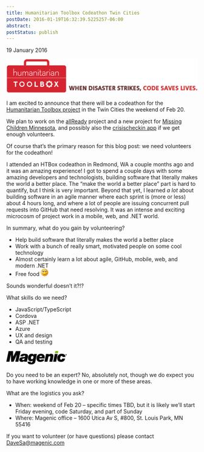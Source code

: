 ```yaml
---
title: Humanitarian Toolbox Codeathon Twin Cities
postDate: 2016-01-19T16:32:39.5225257-06:00
abstract: 
postStatus: publish
---
```

19 January 2016

[![ht-hero](binary/Windows-Live-Writer/Humanitarian-Toolbox-Codeathon-Twin-Citi_D908/ht-hero_thumb.png "ht-hero")](binary/Windows-Live-Writer/Humanitarian-Toolbox-Codeathon-Twin-Citi_D908/ht-hero_2.png)

I am excited to announce that there will be a codeathon for the [Humanitarian Toolbox project](http://www.htbox.org/) in the Twin Cities the weekend of Feb 20.

We plan to work on the [allReady](http://www.htbox.org/projects/allready) project and a new project for [Missing Children Minnesota](http://www.missingchildrenmn.net/), and possibly also the [crisischeckin app](https://github.com/HTBox/crisischeckin/blob/master/README.md) if we get enough volunteers.

Of course that’s the primary reason for this blog post: we need volunteers for the codeathon!

I attended an HTBox codeathon in Redmond, WA a couple months ago and it was an amazing experience! I got to spend a couple days with some amazing developers and technologists, building software that literally makes the world a better place. The “make the world a better place” part is hard to quantify, but I think is very important. Beyond that yet, I learned *a lot* about building software in an agile manner where each sprint is (more or less) about 4 hours long, and where a lot of people are issuing concurrent pull requests into GitHub that need resolving. It was an intense and exciting microcosm of project work in a mobile, web, and .NET world.

In summary, what do you gain by volunteering?

- Help build software that literally makes the world a better place
- Work with a bunch of really smart, motivated people on some cool technology
- Almost certainly learn a lot about agile, GitHub, mobile, web, and modern .NET
- Free food ![Smile](binary/Windows-Live-Writer/Humanitarian-Toolbox-Codeathon-Twin-Citi_D908/wlEmoticon-smile_2.png)


Sounds wonderful doesn’t it?!?

What skills do we need?

- JavaScript/TypeScript
- Cordova
- ASP .NET
- Azure
- UX and design
- QA and testing


[![magenic-yammer](binary/Windows-Live-Writer/Humanitarian-Toolbox-Codeathon-Twin-Citi_D908/magenic-yammer_thumb.png "magenic-yammer")](binary/Windows-Live-Writer/Humanitarian-Toolbox-Codeathon-Twin-Citi_D908/magenic-yammer_2.png)

Do you need to be an expert? No, absolutely not, though we do expect you to have working knowledge in one or more of these areas.

What are the logistics you ask?

- When: weekend of Feb 20 – specific times TBD, but it is likely we’ll start Friday evening, code Saturday, and part of Sunday
- Where: Magenic office – 1600 Utica Av S, #800, St. Louis Park, MN 55416


If you want to volunteer (or have questions) please contact DaveSa@magenic.com
